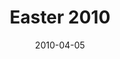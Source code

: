 ---
layout: music 
title: "Easter 2010"
series: "Free"
date: 2010-04-05 
description: "Brian Tome talks about how Jesus endured the ultimate rejection and returned from the dead."
audio: "http://s3.amazonaws.com/crossroadsaudiomessages/Easter2010.mp3"
audio-duration: "29:53"
src: "http://www.crossroads.net/players/media/mediumHz/Free_190x110.jpg"
---